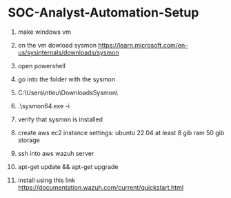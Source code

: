 # SOC-Analyst-Automation-Setup

1. make windows vm

2. on the vm dowload sysmon
https://learn.microsoft.com/en-us/sysinternals/downloads/sysmon

3. open powershell

4. go into the folder with the sysmon

5. C:\Users\ntieu\DownloadsSysmon\
6. .\sysmon64.exe -i
7. verify that sysmon is installed
8. create aws ec2 instance
   settings:
     ubuntu 22.04
   at least 8 gib ram
   50 gib storage

9. ssh into aws wazuh server
10. apt-get update && apt-get upgrade
11. install using this link
    https://documentation.wazuh.com/current/quickstart.html
